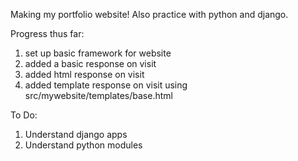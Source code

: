 Making my portfolio website! Also practice with python and django.

Progress thus far:
1. set up basic framework for website
2. added a basic response on visit
3. added html response on visit
4. added template response on visit using src/mywebsite/templates/base.html

To Do:
1. Understand django apps
2. Understand python modules